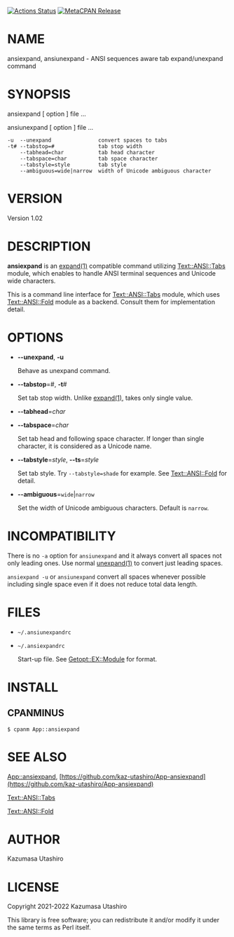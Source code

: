 [![Actions Status](https://github.com/kaz-utashiro/App-ansiexpand/workflows/test/badge.svg)](https://github.com/kaz-utashiro/App-ansiexpand/actions) [![MetaCPAN Release](https://badge.fury.io/pl/App-ansiexpand.svg)](https://metacpan.org/release/App-ansiexpand)
# NAME

ansiexpand, ansiunexpand - ANSI sequences aware tab expand/unexpand command

# SYNOPSIS

ansiexpand \[ option \] file ...

ansiunexpand \[ option \] file ...

    -u  --unexpand               convert spaces to tabs
    -t# --tabstop=#              tab stop width
        --tabhead=char           tab head character
        --tabspace=char          tab space character
        --tabstyle=style         tab style
        --ambiguous=wide|narrow  width of Unicode ambiguous character

# VERSION

Version 1.02

# DESCRIPTION

**ansiexpand** is an [expand(1)](http://man.he.net/man1/expand) compatible command utilizing
[Text::ANSI::Tabs](https://metacpan.org/pod/Text%3A%3AANSI%3A%3ATabs) module, which enables to handle ANSI terminal
sequences and Unicode wide characters.

This is a command line interface for [Text::ANSI::Tabs](https://metacpan.org/pod/Text%3A%3AANSI%3A%3ATabs) module, which
uses [Text::ANSI::Fold](https://metacpan.org/pod/Text%3A%3AANSI%3A%3AFold) module as a backend.  Consult them for
implementation detail.

# OPTIONS

- **--unexpand**, **-u**

    Behave as unexpand command.

- **--tabstop**=#, **-t**#

    Set tab stop width.  Unlike [expand(1)](http://man.he.net/man1/expand), takes only single value.

- **--tabhead**=_char_
- **--tabspace**=_char_

    Set tab head and following space character.  If longer than single
    character, it is considered as a Unicode name.

- **--tabstyle**=_style_, **--ts**=_style_

    Set tab style.  Try `--tabstyle=shade` for example.  See
    [Text::ANSI::Fold](https://metacpan.org/pod/Text%3A%3AANSI%3A%3AFold) for detail.

- **--ambiguous**=`wide`|`narrow`

    Set the width of Unicode ambiguous characters.  Default is `narrow`.

# INCOMPATIBILITY

There is no `-a` option for `ansiunexpand` and it always convert all
spaces not only leading ones.  Use normal [unexpand(1)](http://man.he.net/man1/unexpand) to convert
just leading spaces.

`ansiexpand -u` or `ansiunexpand` convert all spaces whenever possible
including single space even if it does not reduce total data length.

# FILES

- `~/.ansiunexpandrc`
- `~/.ansiexpandrc`

    Start-up file.
    See [Getopt::EX::Module](https://metacpan.org/pod/Getopt%3A%3AEX%3A%3AModule) for format.

# INSTALL

## CPANMINUS

    $ cpanm App::ansiexpand

# SEE ALSO

[App::ansiexpand](https://metacpan.org/pod/App%3A%3Aansiexpand), [https://github.com/kaz-utashiro/App-ansiexpand](https://github.com/kaz-utashiro/App-ansiexpand)

[Text::ANSI::Tabs](https://github.com/kaz-utashiro/Text-ANSI-Tabs)

[Text::ANSI::Fold](https://github.com/kaz-utashiro/Text-ANSI-Fold)

# AUTHOR

Kazumasa Utashiro

# LICENSE

Copyright 2021-2022 Kazumasa Utashiro

This library is free software; you can redistribute it and/or modify
it under the same terms as Perl itself.
